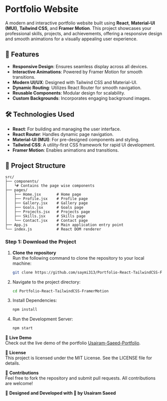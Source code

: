 # Portfolio Website

A modern and interactive portfolio website built using **React**, **Material-UI (MUI)**, **Tailwind CSS**, and **Framer Motion**. This project showcases your professional skills, projects, and achievements, offering a responsive design and smooth animations for a visually appealing user experience.

## 🚀 Features

- **Responsive Design**: Ensures seamless display across all devices.
- **Interactive Animations**: Powered by Framer Motion for smooth transitions.
- **Modern UI/UX**: Designed with Tailwind CSS and Material-UI.
- **Dynamic Routing**: Utilizes React Router for smooth navigation.
- **Reusable Components**: Modular design for scalability.
- **Custom Backgrounds**: Incorporates engaging background images.

## 🛠️ Technologies Used

- **React**: For building and managing the user interface.
- **React Router**: Handles dynamic page navigation.
- **Material-UI (MUI)**: For pre-designed components and styling.
- **Tailwind CSS**: A utility-first CSS framework for rapid UI development.
- **Framer Motion**: Enables animations and transitions.

## 📂 Project Structure

```plaintext
src/
├── components/
│   └# Contains the page wise components
├── pages/
│   ├── Home.jsx       # Home page
│   ├── Profile.jsx    # Profile page
│   ├── Gallery.jsx    # Gallery page
│   ├── Goals.jsx      # Goals page
│   ├── Projects.jsx   # Projects page
│   ├── Skills.jsx     # Skills page
│   └── Contact.jsx    # Contact page
├── App.js             # Main application entry point
└── index.js           # React DOM renderer
```
### Step 1: Download the Project

1. **Clone the repository**  
   Run the following command to clone the repository to your local machine:
   ```bash
   git clone https://github.com/saymi313/Portfolio-React-TailwindCSS-FramerMotion.git

2. Navigate to the project directory:
   ```bash
   cd Portfolio-React-TailwindCSS-FramerMotion
3. Install Dependencies:
   ```bash
   npm install
4. Run the Development Server:
   ```bash
   npm start

🔗 **Live Demo**  
Check out the live demo of the portfolio [Usairam-Saeed-Portfolio](https://usairam-saeed.vercel.app/).

📜 **License**  
This project is licensed under the MIT License. See the LICENSE file for details.

🤝 **Contributions**  
Feel free to fork the repository and submit pull requests. All contributions are welcome!

🎨 **Designed and Developed with 💙 by Usairam Saeed**

